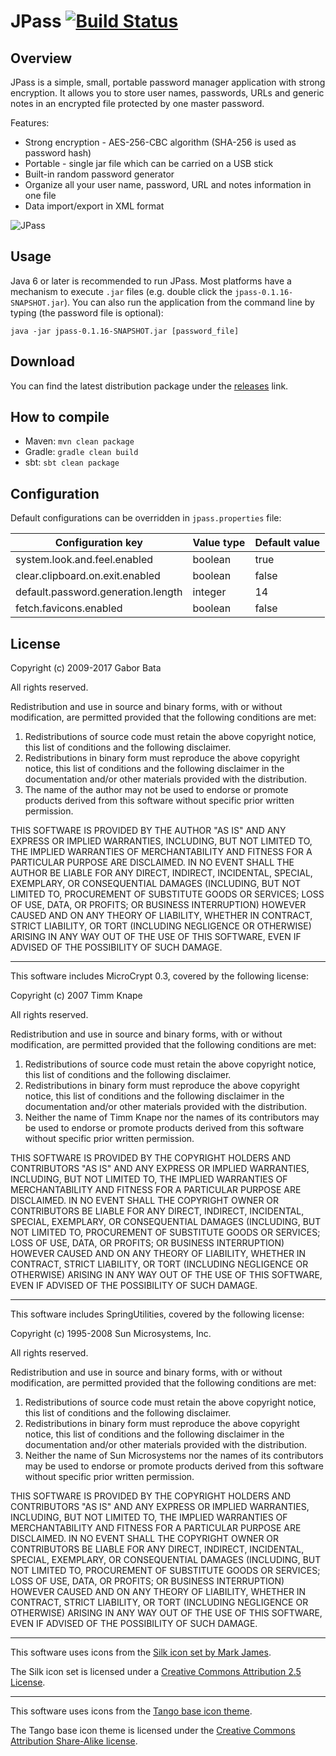 JPass [![Build Status](https://travis-ci.org/gaborbata/jpass.svg?branch=master)](https://travis-ci.org/gaborbata/jpass)
=====

Overview
--------
JPass is a simple, small, portable password manager application with strong encryption. It allows you to store user names, passwords, URLs and generic notes in an encrypted file protected by one master password.

Features:

* Strong encryption - AES-256-CBC algorithm (SHA-256 is used as password hash)
* Portable - single jar file which can be carried on a USB stick
* Built-in random password generator
* Organize all your user name, password, URL and notes information in one file
* Data import/export in XML format

![JPass](https://raw.githubusercontent.com/gaborbata/jpass/master/resources/jpass-capture.gif)

Usage
-----
Java 6 or later is recommended to run JPass. Most platforms have a mechanism to execute `.jar` files (e.g. double click the `jpass-0.1.16-SNAPSHOT.jar`).
You can also run the application from the command line by typing (the password file is optional):

    java -jar jpass-0.1.16-SNAPSHOT.jar [password_file]

Download
--------
You can find the latest distribution package under the [releases](https://github.com/gaborbata/jpass/releases) link.

How to compile
--------------
* Maven: `mvn clean package`
* Gradle: `gradle clean build`
* sbt: `sbt clean package`

Configuration
-------------
Default configurations can be overridden in `jpass.properties` file:

| Configuration key                  | Value type | Default value |
| ---------------------------------- | ---------- | ------------- |
| system.look.and.feel.enabled       | boolean    | true          |
| clear.clipboard.on.exit.enabled    | boolean    | false         |
| default.password.generation.length | integer    | 14            |
| fetch.favicons.enabled             | boolean    | false         |

License
-------
Copyright (c) 2009-2017 Gabor Bata

All rights reserved.

Redistribution and use in source and binary forms, with or without modification, are permitted provided that the following conditions are met:

1. Redistributions of source code must retain the above copyright notice, this list of conditions and the following disclaimer.
2. Redistributions in binary form must reproduce the above copyright notice, this list of conditions and the following disclaimer in the documentation and/or other materials provided with the distribution.
3. The name of the author may not be used to endorse or promote products derived from this software without specific prior written permission.

THIS SOFTWARE IS PROVIDED BY THE AUTHOR "AS IS" AND ANY EXPRESS OR IMPLIED WARRANTIES, INCLUDING, BUT NOT LIMITED TO, THE IMPLIED WARRANTIES OF MERCHANTABILITY AND FITNESS FOR A PARTICULAR PURPOSE ARE DISCLAIMED. IN NO EVENT SHALL THE AUTHOR BE LIABLE FOR ANY DIRECT, INDIRECT, INCIDENTAL, SPECIAL, EXEMPLARY, OR CONSEQUENTIAL DAMAGES (INCLUDING, BUT NOT LIMITED TO, PROCUREMENT OF SUBSTITUTE GOODS OR SERVICES; LOSS OF USE, DATA, OR PROFITS; OR BUSINESS INTERRUPTION) HOWEVER CAUSED AND ON ANY THEORY OF LIABILITY, WHETHER IN CONTRACT, STRICT LIABILITY, OR TORT (INCLUDING NEGLIGENCE OR OTHERWISE) ARISING IN ANY WAY OUT OF THE USE OF THIS SOFTWARE, EVEN IF ADVISED OF THE POSSIBILITY OF SUCH DAMAGE.

---

This software includes MicroCrypt 0.3, covered by the following license:

Copyright (c) 2007 Timm Knape

All rights reserved.

Redistribution and use in source and binary forms, with or without modification, are permitted provided that the following conditions are met:

1. Redistributions of source code must retain the above copyright notice, this list of conditions and the following disclaimer.
2. Redistributions in binary form must reproduce the above copyright notice, this list of conditions and the following disclaimer in the documentation and/or other materials provided with the distribution.
3. Neither the name of Timm Knape nor the names of its contributors may be used to endorse or promote products derived from this software without specific prior written permission.

THIS SOFTWARE IS PROVIDED BY THE COPYRIGHT HOLDERS AND CONTRIBUTORS "AS IS" AND ANY EXPRESS OR IMPLIED WARRANTIES, INCLUDING, BUT NOT LIMITED TO, THE IMPLIED WARRANTIES OF MERCHANTABILITY AND FITNESS FOR A PARTICULAR PURPOSE ARE DISCLAIMED. IN NO EVENT SHALL THE COPYRIGHT OWNER OR CONTRIBUTORS BE LIABLE FOR ANY DIRECT, INDIRECT, INCIDENTAL, SPECIAL, EXEMPLARY, OR CONSEQUENTIAL DAMAGES (INCLUDING, BUT NOT LIMITED TO, PROCUREMENT OF SUBSTITUTE GOODS OR SERVICES; LOSS OF USE, DATA, OR PROFITS; OR BUSINESS INTERRUPTION) HOWEVER CAUSED AND ON ANY THEORY OF LIABILITY, WHETHER IN CONTRACT, STRICT LIABILITY, OR TORT (INCLUDING NEGLIGENCE OR OTHERWISE) ARISING IN ANY WAY OUT OF THE USE OF THIS SOFTWARE, EVEN IF ADVISED OF THE POSSIBILITY OF SUCH DAMAGE.

---

This software includes SpringUtilities, covered by the following license:

Copyright (c) 1995-2008 Sun Microsystems, Inc.

All rights reserved.

Redistribution and use in source and binary forms, with or without modification, are permitted provided that the following conditions are met:

1. Redistributions of source code must retain the above copyright notice, this list of conditions and the following disclaimer.
2. Redistributions in binary form must reproduce the above copyright notice, this list of conditions and the following disclaimer in the documentation and/or other materials provided with the distribution.
3. Neither the name of Sun Microsystems nor the names of its contributors may be used to endorse or promote products derived from this software without specific prior written permission.

THIS SOFTWARE IS PROVIDED BY THE COPYRIGHT HOLDERS AND CONTRIBUTORS "AS IS" AND ANY EXPRESS OR IMPLIED WARRANTIES, INCLUDING, BUT NOT LIMITED TO, THE IMPLIED WARRANTIES OF MERCHANTABILITY AND FITNESS FOR A PARTICULAR PURPOSE ARE DISCLAIMED. IN NO EVENT SHALL THE COPYRIGHT OWNER OR CONTRIBUTORS BE LIABLE FOR ANY DIRECT, INDIRECT, INCIDENTAL, SPECIAL, EXEMPLARY, OR CONSEQUENTIAL DAMAGES (INCLUDING, BUT NOT LIMITED TO, PROCUREMENT OF SUBSTITUTE GOODS OR SERVICES; LOSS OF USE, DATA, OR PROFITS; OR BUSINESS INTERRUPTION) HOWEVER CAUSED AND ON ANY THEORY OF LIABILITY, WHETHER IN CONTRACT, STRICT LIABILITY, OR TORT (INCLUDING NEGLIGENCE OR OTHERWISE) ARISING IN ANY WAY OUT OF THE USE OF THIS SOFTWARE, EVEN IF ADVISED OF THE POSSIBILITY OF SUCH DAMAGE.

---

This software uses icons from the [Silk icon set by Mark James](http://www.famfamfam.com/lab/icons/silk/).

The Silk icon set is licensed under a [Creative Commons Attribution 2.5 License](http://creativecommons.org/licenses/by/2.5/).

---

This software uses icons from the [Tango base icon theme](http://tango.freedesktop.org/Tango_Desktop_Project).

The Tango base icon theme is licensed under the [Creative Commons Attribution Share-Alike license](http://creativecommons.org/licenses/by-sa/2.5/).
